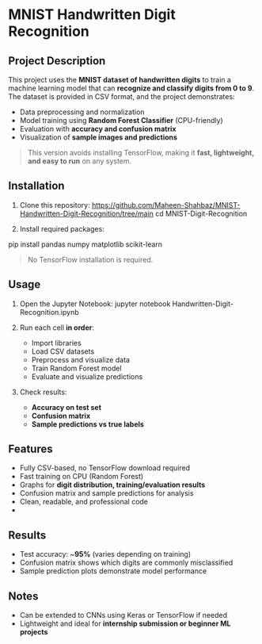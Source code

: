 
# **MNIST Handwritten Digit Recognition**

## **Project Description**

This project uses the **MNIST dataset of handwritten digits** to train a machine learning model that can **recognize and classify digits from 0 to 9**. The dataset is provided in CSV format, and the project demonstrates:

* Data preprocessing and normalization
* Model training using **Random Forest Classifier** (CPU-friendly)
* Evaluation with **accuracy and confusion matrix**
* Visualization of **sample images and predictions**

> This version avoids installing TensorFlow, making it **fast, lightweight, and easy to run** on any system.

## **Installation**

1. Clone this repository:
https://github.com/Maheen-Shahbaz/MNIST-Handwritten-Digit-Recognition/tree/main
cd MNIST-Digit-Recognition

3. Install required packages:

pip install pandas numpy matplotlib scikit-learn
> No TensorFlow installation is required.

## **Usage**

1. Open the Jupyter Notebook:
jupyter notebook Handwritten-Digit-Recognition.ipynb
2. Run each cell **in order**:

   * Import libraries
   * Load CSV datasets
   * Preprocess and visualize data
   * Train Random Forest model
   * Evaluate and visualize predictions

3. Check results:

   * **Accuracy on test set**
   * **Confusion matrix**
   * **Sample predictions vs true labels**
  
## **Features**

* Fully CSV-based, no TensorFlow download required
* Fast training on CPU (Random Forest)
* Graphs for **digit distribution, training/evaluation results**
* Confusion matrix and sample predictions for analysis
* Clean, readable, and professional code
* 
## **Results**

* Test accuracy: ~**95%** (varies depending on training)
* Confusion matrix shows which digits are commonly misclassified
* Sample prediction plots demonstrate model performance

## **Notes**

* Can be extended to CNNs using Keras or TensorFlow if needed
* Lightweight and ideal for **internship submission or beginner ML projects**


